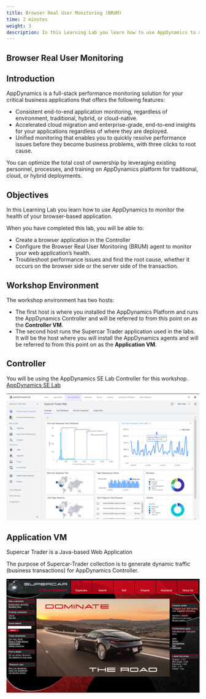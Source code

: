```yaml
---
title: Browser Real User Monitoring (BRUM)
time: 2 minutes
weight: 3
description: In this Learning Lab you learn how to use AppDynamics to monitor the health of your browser-based application.
---
```



## Browser Real User Monitoring

## Introduction

AppDynamics is a full-stack performance monitoring solution for your critical business applications that offers the following features:

*   Consistent end-to-end application monitoring, regardless of environment, traditional, hybrid, or cloud-native.
*   Accelerated cloud migration and enterprise-grade, end-to-end insights for your applications regardless of where they are deployed.
*   Unified monitoring that enables you to quickly resolve performance issues before they become business problems, with three clicks to root cause.

You can optimize the total cost of ownership by leveraging existing personnel, processes, and training on AppDynamics platform for traditional, cloud, or hybrid deployments.

## Objectives 
In this Learning Lab you learn how to use AppDynamics to monitor the health of your browser-based application.

When you have completed this lab, you will be able to:

- Create a browser application in the Controller
- Configure the Browser Real User Monitoring (BRUM) agent to monitor your web application’s health.
- Troubleshoot performance issues and find the root cause, whether it occurs on the browser side or the server side of the transaction.


## Workshop Environment

The workshop environment has two hosts:

- The first host is where you installed the AppDynamics Platform and runs the AppDynamics Controller and will be referred to from this point on as the **Controller VM**.
- The second host runs the Supercar Trader application used in the labs. It will be the host where you will install the AppDynamics agents and will be referred to from this point on as the **Application VM**.

## Controller
You will be using the AppDynamics SE Lab Controller for this workshop. 
[AppDynamics SE Lab](https://se-lab.saas.appdynamics.com/controller/)

![Controller](images/controller-vm.png)


## Application VM
Supercar Trader is a Java-based Web Application

The purpose of Supercar-Trader collection is to generate dynamic traffic (business transactions) for AppDynamics Controller.

![Application VM](images/application-vm.png)

